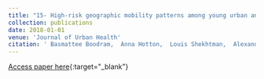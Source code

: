 ```yaml
---
title: "15- High-risk geographic mobility patterns among young urban and suburban persons who inject drugs and their injection network members"
collection: publications
date: 2018-01-01
venue: 'Journal of Urban Health'
citation: ' Basmattee Boodram,  Anna Hotton,  Louis Shekhtman,  Alexander Gutfraind,  Harel Dahari, &quot;High-risk geographic mobility patterns among young urban and suburban persons who inject drugs and their injection network members.&quot; Journal of Urban Health, 2018.'
---
```

[Access paper here](https://idp.springer.com/authorize/casa?redirect_uri=https://link.springer.com/article/10.1007/s11524-017-0185-7&casa_token=TnaWub3HAFcAAAAA:m_MKpMWcnUf0v8sZLSpLpEUUL_fHKWNmtrPvjE4AFE-I9o2b8kKgy9iz7YPpM6HsqejcNUmDp7SMxbqb){:target="_blank"}
